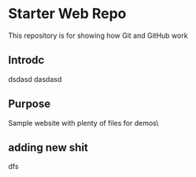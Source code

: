 # Starter Web Repo

This repository is for showing how Git and GitHub work

## Introdc
dsdasd
dasdasd
## Purpose

Sample website with plenty of files for demos\\

## adding new shit
dfs